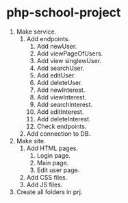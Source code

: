 # php-school-project

1. Make service.
    1. Add endpoints.
        1. Add newUser.
        2. Add viewPageOfUsers.
        3. Add view singlewUser.
        4. Add searchUser.
        5. Add editUser.
        6. Add deleteUser.
        7. Add newInterest.
        8. Add viewInterest.
        9. Add searchInterest.
        10. Add editInterest.
        11. Add deleteInterest.
        12. Check endpoints.
    2. Add connection to DB.
2. Make site.
    1. Add HTML pages.
        1. Login page.
        2. Main page.
        3. Edit user page.
    2. Add CSS files.
    3. Add JS files.
3. Create all folders in prj.